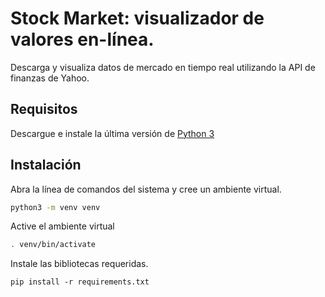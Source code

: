 # Stock Market: visualizador de valores en-línea.

Descarga y visualiza datos de mercado en tiempo real utilizando la API de finanzas de Yahoo.

## Requisitos

Descargue e instale la última versión de [Python 3](https://www.python.org/downloads/)

## Instalación

Abra la línea de comandos del sistema y cree un ambiente virtual.

```bash
python3 -m venv venv
```

Active el ambiente virtual

```bash
. venv/bin/activate
```

Instale las bibliotecas requeridas.

```
pip install -r requirements.txt
```